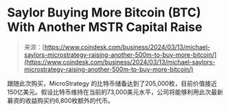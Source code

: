 <!--yml

category: 未分类

date: 2024-05-27 14:53:24

-->

# Saylor Buying More Bitcoin (BTC) With Another MSTR Capital Raise

> 来源：[https://www.coindesk.com/business/2024/03/13/michael-saylors-microstrategy-raising-another-500m-to-buy-more-bitcoin/](https://www.coindesk.com/business/2024/03/13/michael-saylors-microstrategy-raising-another-500m-to-buy-more-bitcoin/)

跟随此次购买，MicroStrategy 的比特币储备达到了205,000枚，目前价值接近150亿美元。假设比特币维持在当前的73,000美元水平，公司将能够利用此次最新募资的收益购买约6,800枚额外的代币。
